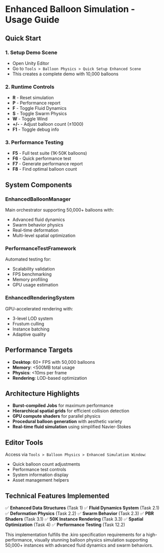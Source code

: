 # Enhanced Balloon Simulation - Usage Guide

## Quick Start

### 1. Setup Demo Scene
- Open Unity Editor
- Go to `Tools > Balloon Physics > Quick Setup Enhanced Scene`
- This creates a complete demo with 10,000 balloons

### 2. Runtime Controls
- **R** - Reset simulation
- **P** - Performance report
- **F** - Toggle Fluid Dynamics
- **S** - Toggle Swarm Physics  
- **W** - Toggle Wind
- **+/-** - Adjust balloon count (±1000)
- **F1** - Toggle debug info

### 3. Performance Testing
- **F5** - Full test suite (1K-50K balloons)
- **F6** - Quick performance test
- **F7** - Generate performance report
- **F8** - Find optimal balloon count

## System Components

### EnhancedBalloonManager
Main orchestrator supporting 50,000+ balloons with:
- Advanced fluid dynamics
- Swarm behavior physics  
- Real-time deformation
- Multi-level spatial optimization

### PerformanceTestFramework
Automated testing for:
- Scalability validation
- FPS benchmarking  
- Memory profiling
- GPU usage estimation

### EnhancedRenderingSystem
GPU-accelerated rendering with:
- 3-level LOD system
- Frustum culling
- Instance batching
- Adaptive quality

## Performance Targets

- **Desktop**: 60+ FPS with 50,000 balloons
- **Memory**: <500MB total usage
- **Physics**: <10ms per frame
- **Rendering**: LOD-based optimization

## Architecture Highlights

- **Burst-compiled Jobs** for maximum performance
- **Hierarchical spatial grids** for efficient collision detection
- **GPU compute shaders** for parallel physics
- **Procedural balloon generation** with aesthetic variety
- **Real-time fluid simulation** using simplified Navier-Stokes

## Editor Tools

Access via `Tools > Balloon Physics > Enhanced Simulation Window`:
- Quick balloon count adjustments
- Performance test controls
- System information display
- Asset management helpers

## Technical Features Implemented

✅ **Enhanced Data Structures** (Task 1)
✅ **Fluid Dynamics System** (Task 2.1)  
✅ **Deformation Physics** (Task 2.2)
✅ **Swarm Behavior** (Task 2.3)
✅ **PBR Shaders** (Task 3.1)
✅ **50K Instance Rendering** (Task 3.3)
✅ **Spatial Optimization** (Task 4)
✅ **Performance Testing** (Task 12.2)

This implementation fulfills the .kiro specification requirements for a high-performance, visually stunning balloon physics simulation supporting 50,000+ instances with advanced fluid dynamics and swarm behaviors.